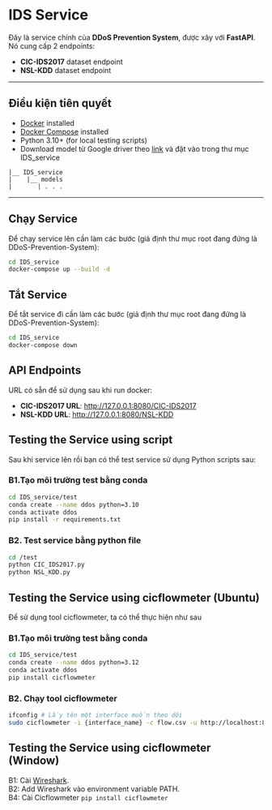# IDS Service

Đây là service chính của **DDoS Prevention System**, được xây với **FastAPI**.  
Nó cung cấp 2 endpoints:  
- **CIC-IDS2017** dataset endpoint  
- **NSL-KDD** dataset endpoint  

---

## Điều kiện tiên quyết
- [Docker](https://docs.docker.com/get-docker/) installed  
- [Docker Compose](https://docs.docker.com/compose/install/) installed  
- Python 3.10+ (for local testing scripts)  
- Download model từ Google driver theo [link](https://drive.google.com/drive/folders/1OgVOAnj52M3MJOGkwx9kn883yW4EXKET?usp=sharing) và đặt vào trong thư mục IDS_service
```
|__ IDS_service    
|    |__ models
|       | . . .
```
---

## Chạy Service
Để chạy service lên cần làm các bước (giả định thư mục root đang đứng là DDoS-Prevention-System):
```bash
cd IDS_service
docker-compose up --build -d
```
## Tắt Service
Để tắt service đi cần làm các bước (giả định thư mục root đang đứng là DDoS-Prevention-System):
```bash
cd IDS_service
docker-compose down
```
## API Endpoints
URL có sẵn để sử dụng sau khi run docker:

* **CIC-IDS2017 URL**: http://127.0.0.1:8080/CIC-IDS2017
* **NSL-KDD URL**: http://127.0.0.1:8080/NSL-KDD

## Testing the Service using script
Sau khi service lên rồi bạn có thể test service sử dụng Python scripts sau:
### B1.Tạo môi trường test bằng conda
```bash
cd IDS_service/test
conda create --name ddos python=3.10
conda activate ddos
pip install -r requirements.txt
```
### B2. Test service bằng python file
```bash
cd /test
python CIC_IDS2017.py
python NSL_KDD.py
```

## Testing the Service using cicflowmeter (Ubuntu)
Để sử dụng tool cicflowmeter, ta có thể thực hiện như sau
### B1.Tạo môi trường test bằng conda
```bash
cd IDS_service/test
conda create --name ddos python=3.12
conda activate ddos
pip install cicflowmeter
```
### B2. Chạy tool cicflowmeter
```bash
ifconfig # Lấy tên một interface muốn theo dõi
sudo cicflowmeter -i {interface_name} -c flow.csv -u http://localhost:8080/CIC-IDS2017
```
## Testing the Service using cicflowmeter (Window)
B1: Cài [Wireshark](https://www.wireshark.org/download.html).  
B2: Add Wireshark vào environment variable PATH.  
B4: Cài Cicflowmeter ```pip install cicflowmeter```
